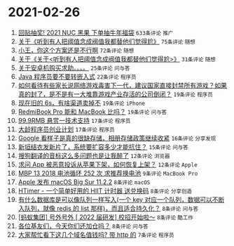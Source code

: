 # 2021-02-26

1. [回贴抽奖! 2021 NUC 黑果 下单抽牛年福袋](https://www.v2ex.com/t/756373) `633条评论` `推广`
1. [关于《听到有人把阈值念成阀值我都替他们觉得尬》](https://www.v2ex.com/t/756388) `75条评论` `随想`
1. [小王，你这个方案还是不行啊](https://www.v2ex.com/t/756365) `72条评论` `随想`
1. [关于《关于<听到有人把阈值念成阀值我都替他们觉得尬>》](https://www.v2ex.com/t/756408) `31条评论` `随想`
1. [关于安卓机购买求助。。。。](https://www.v2ex.com/t/756366) `25条评论` `问与答`
1. [Java 程序员要不要转嵌入式](https://www.v2ex.com/t/756419) `22条评论` `程序员`
1. [如何看待有些家长说网络游戏毒害下一代，建议国家直接封禁所有游戏？如果真的封了，是不是有一大堆靠游戏产业存活的公司倒闭？](https://www.v2ex.com/t/756439) `19条评论` `程序员`
1. [现在旧的 6s，有啥渠道卖掉不](https://www.v2ex.com/t/756390) `19条评论` `iPhone`
1. [RedmiBook Pro 能和 MacBook 比吗？](https://www.v2ex.com/t/756375) `19条评论` `问与答`
1. [99.9RMB 悬赏一技术支持](https://www.v2ex.com/t/756414) `17条评论` `程序员`
1. [大龄程序员创业计划](https://www.v2ex.com/t/756394) `17条评论` `程序员`
1. [Google 看样子是真的很缺存储，相册存储政策继续收紧](https://www.v2ex.com/t/756421) `16条评论` `分享发现`
1. [新垣结衣发新片了，系统要扩容多少才能抗住？](https://www.v2ex.com/t/756369) `15条评论` `问与答`
1. [搜狗翻译的音标这么多问题也是让我醉了](https://www.v2ex.com/t/756385) `12条评论` `浏览器`
1. [求问 App 被恶意投诉从苹果下架，如何恢复上架？](https://www.v2ex.com/t/756374) `12条评论` `Apple`
1. [MBP 13 2018 电池循环 252 次 求推荐换电池](https://www.v2ex.com/t/756429) `9条评论` `MacBook Pro`
1. [Apple 发布 macOS Big Sur 11.2.2](https://www.v2ex.com/t/756418) `8条评论` `macOS`
1. [HTimer - 一个简单好用的 HIIT 计时器 送兑换码](https://www.v2ex.com/t/756413) `8条评论` `分享创造`
1. [有什么数据库是可以像队列一样写入(一个 key 对应一个队列，数据可以不断入队列，就像 redis 的 list 那样)，而且适合持久化？](https://www.v2ex.com/t/756397) `8条评论` `问与答`
1. [[蚂蚁集团] 号外号外 [ 2022 届研发] 校招开始啦～](https://www.v2ex.com/t/756396) `8条评论` `酷工作`
1. [各位基友们，今天你们还加仓吗？](https://www.v2ex.com/t/756379) `8条评论` `问与答`
1. [大家帮忙看下这几个域名值钱吗? 带 http 的](https://www.v2ex.com/t/756433) `7条评论` `程序员`
